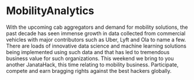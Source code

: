 # MobilityAnalytics
With the upcoming cab aggregators and demand for mobility solutions, the past decade has seen immense growth in data collected from commercial vehicles with major contributors such as Uber, Lyft and Ola to name a few.   There are loads of innovative data science and machine learning solutions being implemented using such data and that has led to tremendous business value for such organizations.   This weekend we bring to you another JanataHack, this time relating to mobility business. Participate, compete and earn bragging rights against the best hackers globally.
